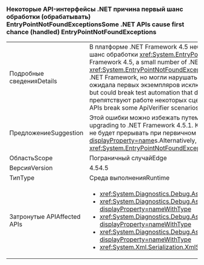 ### <a name="some-net-apis-cause-first-chance-handled-entrypointnotfoundexceptions"></a><span data-ttu-id="5e129-101">Некоторые API-интерфейсы .NET причина первый шанс обработки (обрабатывать) EntryPointNotFoundExceptions</span><span class="sxs-lookup"><span data-stu-id="5e129-101">Some .NET APIs cause first chance (handled) EntryPointNotFoundExceptions</span></span>

|   |   |
|---|---|
|<span data-ttu-id="5e129-102">Подробные сведения</span><span class="sxs-lookup"><span data-stu-id="5e129-102">Details</span></span>|<span data-ttu-id="5e129-103">В платформе .NET Framework 4.5 небольшое количество методов .NET начала генерации первый шанс обработки <xref:System.EntryPointNotFoundException?displayProperty=name>s.</span><span class="sxs-lookup"><span data-stu-id="5e129-103">In the .NET Framework 4.5, a small number of .NET methods began throwing first chance <xref:System.EntryPointNotFoundException?displayProperty=name>s.</span></span> <span data-ttu-id="5e129-104">Эти исключения обрабатывались в .NET Framework, но могли нарушать работу службы автоматизации тестирования, которая не ожидала первых экземпляров исключений.</span><span class="sxs-lookup"><span data-stu-id="5e129-104">These exceptions were handled within the .Net Framework, but could break test automation that did not expect the first chance exceptions.</span></span> <span data-ttu-id="5e129-105">Те же интерфейсы API препятствуют работе некоторых сценариев ApiVerifier, если включен тест HighVersionLie.</span><span class="sxs-lookup"><span data-stu-id="5e129-105">These same APIs break some ApiVerifier scenarios when HighVersionLie is enabled.</span></span>|
|<span data-ttu-id="5e129-106">Предложение</span><span class="sxs-lookup"><span data-stu-id="5e129-106">Suggestion</span></span>|<span data-ttu-id="5e129-107">Этой ошибки можно избежать путем обновления до .NET Framework 4.5.1.</span><span class="sxs-lookup"><span data-stu-id="5e129-107">This bug can be avoided by upgrading to .NET Framework 4.5.1.</span></span> <span data-ttu-id="5e129-108">Кроме того, можно обновить автоматизации тестирования, чтобы не будет прерывать при первичном <xref:System.EntryPointNotFoundException?displayProperty=name>s.</span><span class="sxs-lookup"><span data-stu-id="5e129-108">Alternatively, test automation can be updated to not break on first-chance <xref:System.EntryPointNotFoundException?displayProperty=name>s.</span></span>|
|<span data-ttu-id="5e129-109">Область</span><span class="sxs-lookup"><span data-stu-id="5e129-109">Scope</span></span>|<span data-ttu-id="5e129-110">Пограничный случай</span><span class="sxs-lookup"><span data-stu-id="5e129-110">Edge</span></span>|
|<span data-ttu-id="5e129-111">Версия</span><span class="sxs-lookup"><span data-stu-id="5e129-111">Version</span></span>|<span data-ttu-id="5e129-112">4.5</span><span class="sxs-lookup"><span data-stu-id="5e129-112">4.5</span></span>|
|<span data-ttu-id="5e129-113">Тип</span><span class="sxs-lookup"><span data-stu-id="5e129-113">Type</span></span>|<span data-ttu-id="5e129-114">Среда выполнения</span><span class="sxs-lookup"><span data-stu-id="5e129-114">Runtime</span></span>|
|<span data-ttu-id="5e129-115">Затронутые API</span><span class="sxs-lookup"><span data-stu-id="5e129-115">Affected APIs</span></span>|<ul><li><xref:System.Diagnostics.Debug.Assert(System.Boolean)?displayProperty=nameWithType></li><li><xref:System.Diagnostics.Debug.Assert(System.Boolean,System.String)?displayProperty=nameWithType></li><li><xref:System.Diagnostics.Debug.Assert(System.Boolean,System.String,System.String)?displayProperty=nameWithType></li><li><xref:System.Diagnostics.Debug.Assert(System.Boolean,System.String,System.String,System.Object[])?displayProperty=nameWithType></li><li><xref:System.Xml.Serialization.XmlSerializer.%23ctor(System.Type)?displayProperty=nameWithType></li></ul>|

